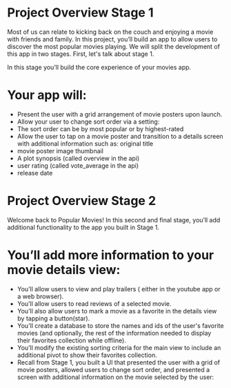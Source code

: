# Project Overview Stage 1
Most of us can relate to kicking back on the couch and enjoying a movie with friends and family. In this project, you’ll build an app to allow users to discover the most popular movies playing. We will split the development of this app in two stages. First, let's talk about stage 1.

In this stage you’ll build the core experience of your movies app.

# Your app will:

* Present the user with a grid arrangement of movie posters upon launch.
* Allow your user to change sort order via a setting:
* The sort order can be by most popular or by highest-rated
* Allow the user to tap on a movie poster and transition to a details screen with additional information such as:
  original title
* movie poster image thumbnail
* A plot synopsis (called overview in the api)
* user rating (called vote_average in the api)
* release date

# Project Overview Stage 2
Welcome back to Popular Movies! In this second and final stage, you’ll add additional functionality to the app you built in Stage 1.

# You’ll add more information to your movie details view:

* You’ll allow users to view and play trailers ( either in the youtube app or a web browser).
* You’ll allow users to read reviews of a selected movie.
* You’ll also allow users to mark a movie as a favorite in the details view by tapping a button(star).
* You'll create a database to store the names and ids of the user's favorite movies (and optionally, the rest of the information needed to display their favorites collection while offline).
* You’ll modify the existing sorting criteria for the main view to include an additional pivot to show their favorites collection.
* Recall from Stage 1, you built a UI that presented the user with a grid of movie posters, allowed users to change sort order, and presented a screen with additional information on the movie selected by the user:
